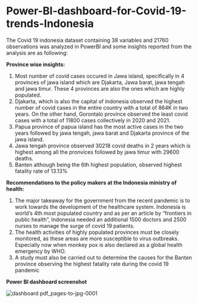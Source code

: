 # Power-BI-dashboard-for-Covid-19-trends-Indonesia

The Covid 19 indonesia dataset containing 38 variables and 21760 observations was analyzed in PowerBI and some insights reported from the analysis are as following:

**Province wise insights:**

1.	Most number of covid cases occured in Jawa island, specifically in 4 provinces of jawa island which are Djakarta, Jawa barat, jawa tengah and jawa timur. These 4 provinces are also the ones which are highly populated. 
2.	Djakarta, which is also the capital of indonesia observed the highest number of covid cases in the entire country with a total of 864K in two years. On the other hand, Gorontalo province observed the least covid cases with a total of 11800 cases collectively in 2020 and 2021. 
3.	Papua province of papua island has the most active cases in the two years followed by jawa tengah, jawa barat and Djakarta province of the jawa island. 
4.	Jawa tengah province observed 30218 covid deaths in 2 years which is highest among all the pronvices followed by jawa timur with 29600 deaths. 
5.	Banten although being the 6th highest population, observed highest fatality rate of 13.13% 

**Recommendations to the policy makers at the Indonesia ministry of health:**

1.	The major takeaway for the government from the recent pandemic is to work towards the development of the healthcare system. Indonesia is world’s 4th most populated country and as per an article by “frontiers in public health”, Indonesia needed an additional 1500 doctors and 2500 nurses to manage the surge of covid 19 patients.
2.	The health activities of highly populated provinces must be closely monitored, as these areas are more susceptible to virus outbreaks. Especially now when monkey pox is also declared as a global health emergency by WHO.
3.	A study must also be carried out to determine the causes for the Banten province observing the highest fatality rate during the covid 19 pandemic

**Power BI dashboard screenshot**

![dashboard pdf_pages-to-jpg-0001](https://user-images.githubusercontent.com/74657588/185526388-1a844a2c-04c0-4773-be76-ca9d4f4efc83.jpg)

